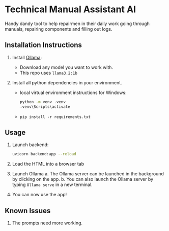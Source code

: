 # Technical Manual Assistant AI

Handy dandy tool to help repairmen in their daily work going through manuals, repairing components and filling out logs.

## Installation Instructions

1. Install [Ollama](https://ollama.com):
    - Download any model you want to work with.
    - This repo uses `llama3.2:1b`

2. Install all python dependencies in your environment.
    - local virtual environment instructions for Windows:

        ```bash
        python -m venv .venv
        .venv\Scripts\activate
        ```

    - `pip install -r requirements.txt`

## Usage

1. Launch backend:

    ```bash
    uvicorn backend:app --reload
    ```

2. Load the HTML into a browser tab
3. Launch Ollama
    a. The Ollama server can be launched in the background by clicking on the app.
    b. You can also launch the Ollama server by typing `Ollama serve` in a new terminal.
4. You can now use the app!

## Known Issues

1. The prompts need more working.